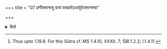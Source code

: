 +++
title = "07 प्रणीयमानासु वाचं यच्छतोऽध्वर्युर्यजमानश्चा"

+++

<details><summary>थिते</summary>

7. While (the waters) are being carried forward, the Adhvaryu and the sacrificer restrain their speech upto call for the preparer of the oblation-material.[^1]  

[^1]: Thus upto 1.19.8. For this Sūtra cf. MS 1.4.10, XXXII. 7; ŚBI.1.2.2; I.1.4.11.
</details>
